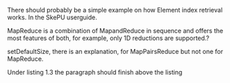 There should probably be a simple example on how Element index retrieval works. In the SkePU userguide.

MapReduce is a combination of MapandReduce in sequence and offers the most features of both, for example, only 1D reductions are supported.?

setDefaultSize, there is an explanation, for MapPairsReduce but not one for MapReduce.

Under listing 1.3 the paragraph should finish above the listing